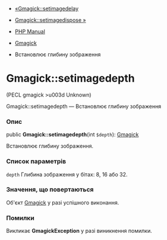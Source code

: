 - [«Gmagick::setimagedelay](gmagick.setimagedelay.md)
- [Gmagick::setimagedispose »](gmagick.setimagedispose.md)

- [PHP Manual](index.md)
- [Gmagick](class.gmagick.md)
- Встановлює глибину зображення

# Gmagick::setimagedepth

(PECL gmagick \>u003d Unknown)

Gmagick::setimagedepth — Встановлює глибину зображення

### Опис

public **Gmagick::setimagedepth**(int `$depth`):
[Gmagick](class.gmagick.md)

Встановлює глибину зображення.

### Список параметрів

`depth`
Глибина зображення у бітах: 8, 16 або 32.

### Значення, що повертаються

Об'єкт [Gmagick](class.gmagick.md) у разі успішного виконання.

### Помилки

Викликає **GmagickException** у разі виникнення помилки.
